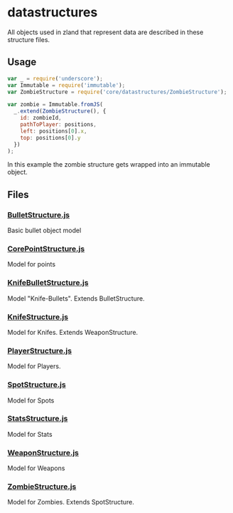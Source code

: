 # datastructures

All objects used in zland that represent data are described in these structure files.  

## Usage

```javascript
var _ = require('underscore');
var Immutable = require('immutable');
var ZombieStructure = require('core/datastructures/ZombieStructure');

var zombie = Immutable.fromJS(
  _.extend(ZombieStructure(), {
    id: zombieId,
    pathToPlayer: positions,
    left: positions[0].x,
    top: positions[0].y
  })
);
```

In this example the zombie structure gets wrapped into an immutable object.



<!-- start generated readme -->

## Files  

### [BulletStructure.js](BulletStructure.js.md)  
Basic bullet object model

### [CorePointStructure.js](CorePointStructure.js.md)  
Model for points

### [KnifeBulletStructure.js](KnifeBulletStructure.js.md)  
Model "Knife-Bullets". Extends BulletStructure.

### [KnifeStructure.js](KnifeStructure.js.md)  
Model for Knifes. Extends WeaponStructure.

### [PlayerStructure.js](PlayerStructure.js.md)  
Model for Players.

### [SpotStructure.js](SpotStructure.js.md)  
Model for Spots

### [StatsStructure.js](StatsStructure.js.md)  
Model for Stats

### [WeaponStructure.js](WeaponStructure.js.md)  
Model for Weapons

### [ZombieStructure.js](ZombieStructure.js.md)  
Model for Zombies. Extends SpotStructure.

<!-- end generated readme -->